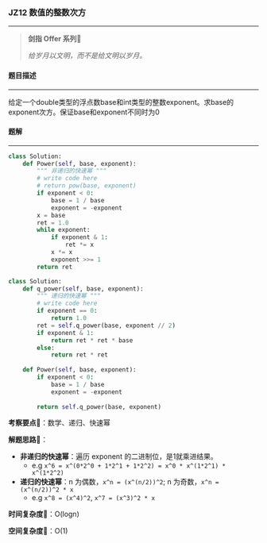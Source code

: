 ### JZ12 数值的整数次方

---



> **剑指 Offer 系列**🌟
>
> *给岁月以文明，而不是给文明以岁月。*



#### 题目描述

---

给定一个double类型的浮点数base和int类型的整数exponent。求base的exponent次方。保证base和exponent不同时为0



#### 题解

---

```python
class Solution:
    def Power(self, base, exponent):
        """ 非递归的快速幂 """
        # write code here
        # return pow(base, exponent)
        if exponent < 0:
            base = 1 / base
            exponent = -exponent
        x = base
        ret = 1.0
        while exponent:
            if exponent & 1:
                ret *= x
            x *= x
            exponent >>= 1
        return ret
```



```python
class Solution:
    def q_power(self, base, exponent):
        """ 递归的快速幂 """
        # write code here
        if exponent == 0:
            return 1.0
        ret = self.q_power(base, exponent // 2)
        if exponent & 1:
            return ret * ret * base
        else:
            return ret * ret
        
    def Power(self, base, exponent):
        if exponent < 0:
            base = 1 / base
            exponent = -exponent
            
        return self.q_power(base, exponent)
```



**考察要点**🍥：数学、递归、快速幂

**解题思路**🍬：

- **非递归的快速幂**：遍历 exponent 的二进制位，是1就乘进结果。
  - e.g `x^6 = x^(0*2^0 + 1*2^1 + 1*2^2) = x^0 * x^(1*2^1) * x^(1*2^2)`
- **递归的快速幂**：n 为偶数，`x^n = (x^(n/2))^2`; n 为奇数，`x^n = (x^(n/2))^2 * x`
  - e.g `x^8 = (x^4)^2`, `x^7 = (x^3)^2 * x`



**时间复杂度**🍉：O(logn)

**空间复杂度**🍭：O(1)

